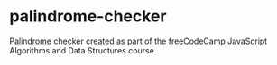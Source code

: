 # palindrome-checker
Palindrome checker created as part of the freeCodeCamp JavaScript Algorithms and Data Structures course
